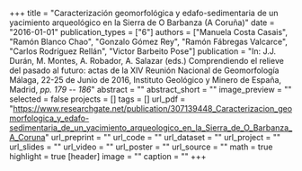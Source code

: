 +++
title = "Caracterización geomorfológica y edafo-sedimentaria de un yacimiento arqueológico en la Sierra de O Barbanza (A Coruña)"
date = "2016-01-01"
publication_types = ["6"]
authors = ["Manuela Costa Casais", "Ramón Blanco Chao", "Gonzalo Gómez Rey", "Ramón Fábregas Valcarce", "Carlos Rodríguez Rellán", "Victor Barbeito Pose"]
publication = "In: J.J. Durán, M. Montes, A. Robador, A. Salazar (eds.) Comprendiendo el relieve del pasado al futuro: actas de la XIV Reunión Nacional de Geomorfología Málaga, 22-25 de Junio de 2016, Instituto Geológico y Minero de España, Madrid, _pp. 179 -- 186_"
abstract = ""
abstract_short = ""
image_preview = ""
selected = false
projects = []
tags = []
url_pdf = "https://www.researchgate.net/publication/307139448_Caracterizacion_geomorfologica_y_edafo-sedimentaria_de_un_yacimiento_arqueologico_en_la_Sierra_de_O_Barbanza_A_Coruna"
url_preprint = ""
url_code = ""
url_dataset = ""
url_project = ""
url_slides = ""
url_video = ""
url_poster = ""
url_source = ""
math = true
highlight = true
[header]
image = ""
caption = ""
+++
